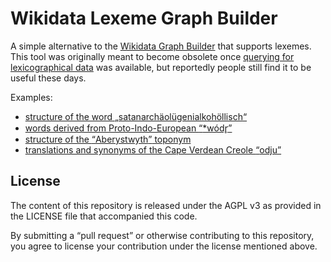 # Wikidata Lexeme Graph Builder

A simple alternative to the [Wikidata Graph Builder](https://angryloki.github.io/wikidata-graph-builder/) that supports lexemes.
This tool was originally meant to become obsolete once [querying for lexicographical data](https://phabricator.wikimedia.org/T193645) was available,
but reportedly people still find it to be useful these days.

Examples:
* [structure of the word <q lang="de" style="quotes: '„' '“'">satanarchäolügenialkohöllisch</q>](https://lucaswerkmeister.github.io/wikidata-lexeme-graph-builder/?subjects=L129&predicates=P5191)
* [words derived from Proto-Indo-European <q lang="mis-x-Q37178">*wódr̥</q>](https://lucaswerkmeister.github.io/wikidata-lexeme-graph-builder/?subjects=L2087&predicates=P5191)
* [structure of the <q>Aberystwyth</q> toponym](https://lucaswerkmeister.github.io/wikidata-lexeme-graph-builder/?subjects=L4730&predicates=P5191%2CP5238)
* [translations and synonyms of the Cape Verdean Creole <q lang="kea">odju</q>](https://lucaswerkmeister.github.io/wikidata-lexeme-graph-builder/?subjects=L501298&predicates=P5972%2CP5973)

## License

The content of this repository is released under the AGPL v3 as provided in the LICENSE file that accompanied this code.

By submitting a “pull request” or otherwise contributing to this repository, you agree to license your contribution under the license mentioned above.
